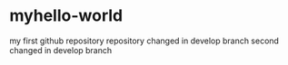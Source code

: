 # myhello-world
my first github repository
repository changed in develop branch
second changed in develop branch
